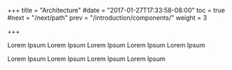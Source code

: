 +++
title = "Architecture"
#date = "2017-01-27T17:33:58-08:00"
toc = true
#next = "/next/path"
prev = "/introduction/components/"
weight = 3

+++

Lorem Ipsum Lorem Ipsum Lorem Ipsum Lorem Ipsum Lorem Ipsum 


Lorem Ipsum Lorem Ipsum Lorem Ipsum Lorem Ipsum
